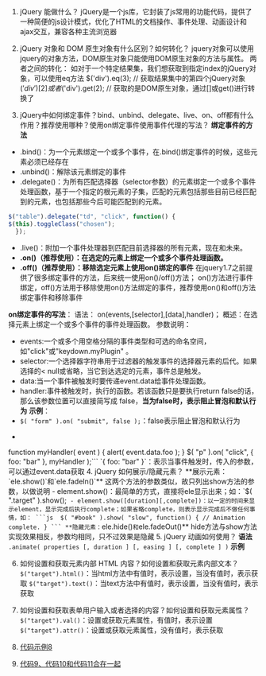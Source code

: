 1. jQuery 能做什么？
jQuery是一个js库，它封装了js常用的功能代码，提供了一种简便的js设计模式，优化了HTML的文档操作、事件处理、动画设计和ajax交互，兼容各种主流浏览器
2. jQuery 对象和 DOM 原生对象有什么区别？如何转化？
jquery对象可以使用jquery的对象方法，DOM原生对象只能使用DOM原生对象的方法与属性。
两者之间的转化：
如对于一个特定结果集，我们想获取到指定index的jQuery对象，可以使用eq方法
$('div').eq(3); // 获取结果集中的第四个jQuery对象
$('div')[2]或者$('div').get(2);  // 获取的是DOM原生对象，通过[]或get()进行转换了

3. jQuery中如何绑定事件？bind、unbind、delegate、live、on、off都有什么作用？推荐使用哪种？使用on绑定事件使用事件代理的写法？
**绑定事件的方法**
  - .bind()：为一个元素绑定一个或多个事件，在.bind()绑定事件的时候，这些元素必须已经存在
  - .unbind()：解除该元素绑定的事件
  - .delegate()：为所有匹配选择器（selector参数）的元素绑定一个或多个事件处理函数，基于一个指定的根元素的子集，匹配的元素包括那些目前已经匹配到的元素，也包括那些今后可能匹配到的元素。
  ```js
  $("table").delegate("td", "click", function() {
  $(this).toggleClass("chosen");
    });
  ```
  - .live()：附加一个事件处理器到匹配目前选择器的所有元素，现在和未来。
  - **.on()（推荐使用）：在选定的元素上绑定一个或多个事件处理函数。**
  - **.off()（推荐使用）：移除选定元素上使用on()绑定的事件**
在jquery1.7之前提供了很多绑定事件的方法，后来统一使用on()/off()方法；
on()方法进行事件绑定，off()方法用于移除使用on()方法绑定的事件，推荐使用on()和off()方法绑定事件和移除事件

**on绑定事件的写法**：
语法： on(events,[selector],[data],handler)； 
概述：在选择元素上绑定一个或多个事件的事件处理函数。
参数说明：
 - events:一个或多个用空格分隔的事件类型和可选的命名空间，如"click"或"keydown.myPlugin" 。
 - selector:一个选择器字符串用于过滤器的触发事件的选择器元素的后代。如果选择的< null或省略，当它到达选定的元素，事件总是触发。
 - data:当一个事件被触发时要传递event.data给事件处理函数。
 - handler:事件被触发时，执行的函数。若该函数只是要执行return false的话，那么该参数位置可以直接简写成 false，**当为false时，表示阻止冒泡和默认行为**
**示例**：
  - `$( "form" ).on( "submit", false );`：false表示阻止冒泡和默认行为
  - ```js 
   function myHandler( event ) {
  alert( event.data.foo );
}
$( "p" ).on( "click", { foo: "bar" }, myHandler );```
    `{ foo: "bar" }`：表示当事件触发时，传入的参数，可以通过event.data获取
4. jQuery 如何展示/隐藏元素？
  **展示元素：`ele.show()`和`ele.fadeIn()`**
    这两个方法的参数类似，故只列出show方法的参数，以做说明
    - element.show()：最简单的方式，直接将ele显示出来；如：`$( ".target" ).show();`
    - element.show([duration][,complete])：以一定的时间来显示element，显示完成后执行complete；如果省略complete，则表示显示完成后不做任何事情，如：
    ```js 
     $( "#book" ).show( "slow", function() {
        // Animation complete.
     }
    ```
  **隐藏元素：`ele.hide()`和`ele.fadeOut()**
    hide方法与show方法实现效果相反，参数均相同，只不过效果是隐藏
5. jQuery 动画如何使用？
  **语法**
  `.animate( properties [, duration ] [, easing ] [, complete ] )`
  **示例**

6. 如何设置和获取元素内部 HTML 内容？如何设置和获取元素内部文本？
  `$("target").html()`：当html方法中有值时，表示设置，当没有值时，表示获取
  `$("target").text()`：当text方法中有值时，表示设置，当没有值时，表示获取

7. 如何设置和获取表单用户输入或者选择的内容？如何设置和获取元素属性？
  `$("target").val()`：设置或获取元素属性，有值时，表示设置
  `$("target").attr()`：设置或获取元素属性，没有值时，表示获取

8. [代码示例8](http://js.jirengu.com/jixi)
9. [代码9、代码10和代码11合在一起](http://js.jirengu.com/yaben)